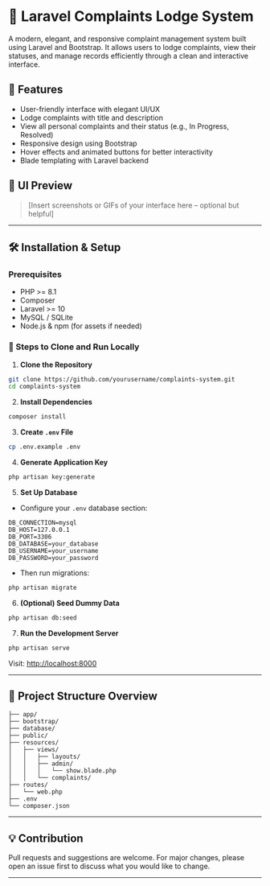 # 📝 Laravel Complaints Lodge System

A modern, elegant, and responsive complaint management system built using Laravel and Bootstrap. It allows users to lodge complaints, view their statuses, and manage records efficiently through a clean and interactive interface.

## 🚀 Features

- User-friendly interface with elegant UI/UX
- Lodge complaints with title and description
- View all personal complaints and their status (e.g., In Progress, Resolved)
- Responsive design using Bootstrap
- Hover effects and animated buttons for better interactivity
- Blade templating with Laravel backend

## 📸 UI Preview

> [Insert screenshots or GIFs of your interface here – optional but helpful]

---

## 🛠️ Installation & Setup

### Prerequisites

- PHP >= 8.1
- Composer
- Laravel >= 10
- MySQL / SQLite
- Node.js & npm (for assets if needed)

### 🔧 Steps to Clone and Run Locally

1. **Clone the Repository**

```bash
git clone https://github.com/yourusername/complaints-system.git
cd complaints-system
````

2. **Install Dependencies**

```bash
composer install
```

3. **Create `.env` File**

```bash
cp .env.example .env
```

4. **Generate Application Key**

```bash
php artisan key:generate
```

5. **Set Up Database**

* Configure your `.env` database section:

```env
DB_CONNECTION=mysql
DB_HOST=127.0.0.1
DB_PORT=3306
DB_DATABASE=your_database
DB_USERNAME=your_username
DB_PASSWORD=your_password
```

* Then run migrations:

```bash
php artisan migrate
```

6. **(Optional) Seed Dummy Data**

```bash
php artisan db:seed
```

7. **Run the Development Server**

```bash
php artisan serve
```

Visit: [http://localhost:8000](http://localhost:8000)

---

## 📂 Project Structure Overview

```
├── app/
├── bootstrap/
├── database/
├── public/
├── resources/
│   ├── views/
│   │   ├── layouts/
│   │   ├── admin/
│   │   │   └── show.blade.php
│   │   └── complaints/
├── routes/
│   └── web.php
├── .env
└── composer.json
```

---

## 💡 Contribution

Pull requests and suggestions are welcome. For major changes, please open an issue first to discuss what you would like to change.

---

